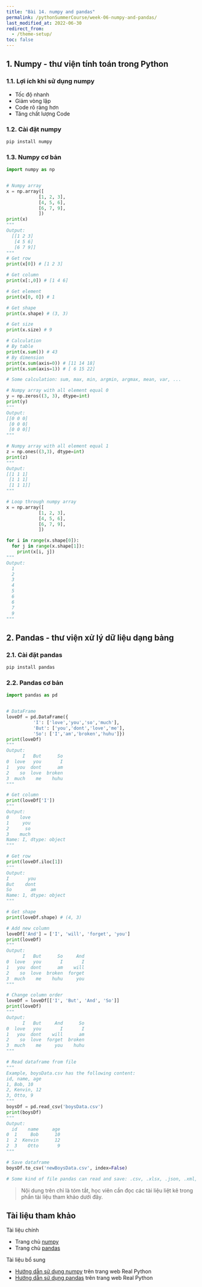 ```yaml
---
title: "Bài 14. numpy and pandas"
permalink: /pythonSummerCourse/week-06-numpy-and-pandas/
last_modified_at: 2022-06-30
redirect_from:
  - /theme-setup/
toc: false
---
```


## 1. Numpy - thư viện tính toán trong Python

### 1.1. Lợi ích khi sử dụng numpy

- Tốc độ nhanh
- Giảm vòng lặp
- Code rõ ràng hơn
- Tăng chất lượng Code

### 1.2. Cài đặt numpy

```sh
pip install numpy
```

### 1.3. Numpy cơ bản

```python
import numpy as np


# Numpy array
x = np.array([
            [1, 2, 3],
            [4, 5, 6],
            [6, 7, 9],
            ])
print(x)
"""
Output:
  [[1 2 3]
   [4 5 6]
   [6 7 9]]
"""
# Get row
print(x[0]) # [1 2 3]

# Get column
print(x[:,0]) # [1 4 6]

# Get element
print(x[0, 0]) # 1

# Get shape
print(x.shape) # (3, 3)

# Get size
print(x.size) # 9

# Calculation
# By table
print(x.sum()) # 43
# By dimension
print(x.sum(axis=0)) # [11 14 18]
print(x.sum(axis=1)) # [ 6 15 22]

# Some calculation: sum, max, min, argmin, argmax, mean, var, ...

# Numpy array with all element equal 0
y = np.zeros((3, 3), dtype=int)
print(y)
"""
Output:
[[0 0 0]
 [0 0 0]
 [0 0 0]]
"""

# Numpy array with all element equal 1
z = np.ones((3,3), dtype=int)
print(z)
"""
Output:
[[1 1 1]
 [1 1 1]
 [1 1 1]]
"""

# Loop through numpy array
x = np.array([
            [1, 2, 3],
            [4, 5, 6],
            [6, 7, 9],
            ])

for i in range(x.shape[0]):
  for j in range(x.shape[1]):
    print(x[i, j])
"""
Output:
  1
  2
  3
  4
  5
  6
  6
  7
  9
"""

```

## 2. Pandas - thư viện xử lý dữ liệu dạng bảng

### 2.1. Cài đặt pandas
```sh
pip install pandas
```
### 2.2. Pandas cơ bản
```python
import pandas as pd


# DataFrame
loveDf = pd.DataFrame({
          'I': ['love','you','so','much'],
          'But': ['you','dont','love','me'],
          'So': ['I','am','broken','huhu']})
print(loveDf)
"""
Output:
      I   But      So
0  love   you       I
1   you  dont      am
2    so  love  broken
3  much    me    huhu
"""

# Get column
print(loveDf['I'])
"""
Output:
0    love
1     you
2      so
3    much
Name: I, dtype: object
"""

# Get row
print(loveDf.iloc[1])
"""
Output:
I       you
But    dont
So       am
Name: 1, dtype: object
"""

# Get shape
print(loveDf.shape) # (4, 3)

# Add new column
loveDf['And'] = ['I', 'will', 'forget', 'you']
print(loveDf)
"""
Output:
      I   But      So     And
0  love   you       I       I
1   you  dont      am    will
2    so  love  broken  forget
3  much    me    huhu     you
"""

# Change column order
loveDf = loveDf[['I', 'But', 'And', 'So']]
print(loveDf)
"""
Output:
      I   But     And      So
0  love   you       I       I
1   you  dont    will      am
2    so  love  forget  broken
3  much    me     you    huhu
"""

# Read dataframe from file
"""
Example, boysData.csv has the following content:
id, name, age
1, Bob, 10
2, Kenvin, 12
3, Otto, 9
"""
boysDf = pd.read_csv('boysData.csv')
print(boysDf)
"""
Output:
  id    name     age
0  1     Bob      10
1  2  Kenvin      12
2  3    Otto       9
"""

# Save dataframe
boysDf.to_csv('newBoysData.csv', index=False)

# Some kind of file pandas can read and save: .csv, .xlsx, .json, .xml, ...

```

> Nội dung trên chỉ là tóm tắt, học viên cần đọc các tài liệu liệt kê trong phần tài liệu tham khảo dưới đây.

## Tài liệu tham khảo

Tài liệu chính
- Trang chủ [numpy](https://numpy.org/doc/stable/reference/index.html)
- Trang chủ [pandas](https://pandas.pydata.org/docs/reference/index.html#api)

Tài liệu bổ sung
- [Hướng dẫn sử dụng numpy](https://realpython.com/numpy-tutorial/) trên trang web Real Python
- [Hướng dẫn sử dụng pandas](https://realpython.com/pandas-python-explore-dataset/) trên trang web Real Python
